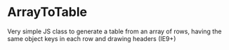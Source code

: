 # ArrayToTable
Very simple JS class to generate a table from an array of rows, having the same object keys in each row and drawing headers (IE9+)
